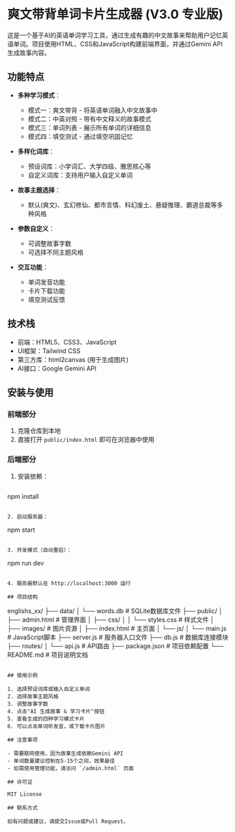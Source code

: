 # 爽文带背单词卡片生成器 (V3.0 专业版)

这是一个基于AI的英语单词学习工具，通过生成有趣的中文故事来帮助用户记忆英语单词。项目使用HTML、CSS和JavaScript构建前端界面，并通过Gemini API生成故事内容。

## 功能特点

- **多种学习模式**：
  - 模式一：爽文带背 - 将英语单词融入中文故事中
  - 模式二：中英对照 - 带有中文释义的故事模式
  - 模式三：单词列表 - 展示所有单词的详细信息
  - 模式四：填空测试 - 通过填空巩固记忆

- **多样化词库**：
  - 预设词库：小学词汇、大学四级、雅思核心等
  - 自定义词库：支持用户输入自定义单词

- **故事主题选择**：
  - 默认(爽文)、玄幻修仙、都市言情、科幻废土、悬疑推理、霸道总裁等多种风格

- **参数自定义**：
  - 可调整故事字数
  - 可选择不同主题风格

- **交互功能**：
  - 单词发音功能
  - 卡片下载功能
  - 填空测试反馈

## 技术栈

- 前端：HTML5、CSS3、JavaScript
- UI框架：Tailwind CSS
- 第三方库：html2canvas (用于生成图片)
- AI接口：Google Gemini API

## 安装与使用

### 前端部分

1. 克隆仓库到本地
2. 直接打开 `public/index.html` 即可在浏览器中使用

### 后端部分

1. 安装依赖：
   ```
npm install
   ```

2. 启动服务器：
   ```
npm start
   ```

3. 开发模式（自动重启）：
   ```
npm run dev
   ```

4. 服务器默认在 http://localhost:3000 运行

## 项目结构

```
englishs_xx/
├── data/
│   └── words.db          # SQLite数据库文件
├── public/
│   ├── admin.html        # 管理界面
│   ├── css/
│   │   └── styles.css    # 样式文件
│   ├── images/           # 图片资源
│   ├── index.html        # 主页面
│   └── js/
│       └── main.js       # JavaScript脚本
├── server.js             # 服务器入口文件
├── db.js                 # 数据库连接模块
├── routes/
│   └── api.js            # API路由
├── package.json          # 项目依赖配置
└── README.md             # 项目说明文档
```

## 使用示例

1. 选择预设词库或输入自定义单词
2. 选择故事主题风格
3. 调整故事字数
4. 点击"AI 生成故事 & 学习卡片"按钮
5. 查看生成的四种学习模式卡片
6. 可以点击单词听发音，或下载卡片图片

## 注意事项

- 需要联网使用，因为故事生成依赖Gemini API
- 单词数量建议控制在5-15个之间，效果最佳
- 如需使用管理功能，请访问 `/admin.html` 页面

## 许可证

MIT License

## 联系方式

如有问题或建议，请提交Issue或Pull Request。 